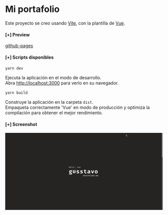 # **Mi portafolio**

Este proyecto se creo usando [Vite](https://vitejs.dev/), con la plantilla de [Vue](https://vuejs.org/).

#### **[+] Preview**
[github-pages](https://guss-renteria.github.io/mi-portafolio/)

#### **[+] Scripts disponibles**
```shell
yarn dev
```

Ejecuta la aplicación en el modo de desarrollo.\
Abra [http://localhost:3000](http://localhost:3000) para verlo en su navegador.

```shell
yarn build
```

Construye la aplicación en la carpeta `dist`.\
Empaqueta correctamente 'Vue' en modo de producción y optimiza la compilación para obtener el mejor rendimiento.

#### **[+] Screenshot**
![mi-portafolio](./screenshot/screenshot.png "mi-portafolio")

